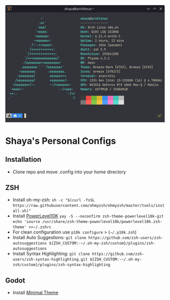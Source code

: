 <p align="center">
  <img src="fetch.png" />
</p>

# Shaya's Personal Configs
## Installation
* Clone repo and move .config into your home directory

## ZSH
* Install oh-my-zsh: `sh -c "$(curl -fsSL https://raw.githubusercontent.com/ohmyzsh/ohmyzsh/master/tools/install.sh)"`
* Install [PowerLevel10K](https://github.com/romkatv/powerlevel10k) `yay -S --noconfirm zsh-theme-powerlevel10k-git
echo 'source /usr/share/zsh-theme-powerlevel10k/powerlevel10k.zsh-theme' >>~/.zshrc`
* For clean configuration use `p10k configure` > (`~/.p10k.zsh`)
* Install Auto Suggestions: `git clone https://github.com/zsh-users/zsh-autosuggestions ${ZSH_CUSTOM:-~/.oh-my-zsh/custom}/plugins/zsh-autosuggestions`
* Install Syntax Highlighting: `git clone https://github.com/zsh-users/zsh-syntax-highlighting.git ${ZSH_CUSTOM:-~/.oh-my-zsh/custom}/plugins/zsh-syntax-highlighting`

## Godot
* Install [Minimal Theme](https://github.com/passivestar/godot-minimal-theme)
